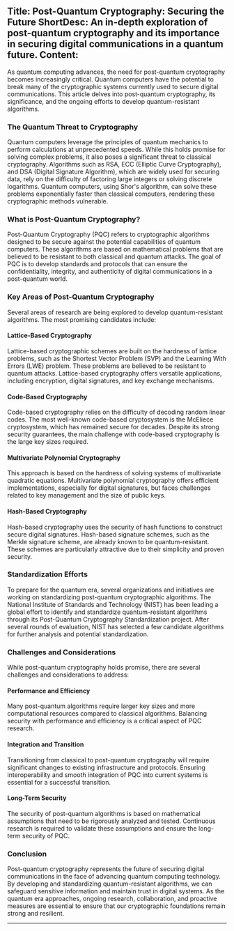 Title: Post-Quantum Cryptography: Securing the Future
ShortDesc: An in-depth exploration of post-quantum cryptography and its importance in securing digital communications in a quantum future.
Content: 
---
As quantum computing advances, the need for post-quantum cryptography becomes increasingly critical. Quantum computers have the potential to break many of the cryptographic systems currently used to secure digital communications. This article delves into post-quantum cryptography, its significance, and the ongoing efforts to develop quantum-resistant algorithms.

### The Quantum Threat to Cryptography
Quantum computers leverage the principles of quantum mechanics to perform calculations at unprecedented speeds. While this holds promise for solving complex problems, it also poses a significant threat to classical cryptography. Algorithms such as RSA, ECC (Elliptic Curve Cryptography), and DSA (Digital Signature Algorithm), which are widely used for securing data, rely on the difficulty of factoring large integers or solving discrete logarithms. Quantum computers, using Shor's algorithm, can solve these problems exponentially faster than classical computers, rendering these cryptographic methods vulnerable.

### What is Post-Quantum Cryptography?
Post-Quantum Cryptography (PQC) refers to cryptographic algorithms designed to be secure against the potential capabilities of quantum computers. These algorithms are based on mathematical problems that are believed to be resistant to both classical and quantum attacks. The goal of PQC is to develop standards and protocols that can ensure the confidentiality, integrity, and authenticity of digital communications in a post-quantum world.

### Key Areas of Post-Quantum Cryptography
Several areas of research are being explored to develop quantum-resistant algorithms. The most promising candidates include:

#### Lattice-Based Cryptography
Lattice-based cryptographic schemes are built on the hardness of lattice problems, such as the Shortest Vector Problem (SVP) and the Learning With Errors (LWE) problem. These problems are believed to be resistant to quantum attacks. Lattice-based cryptography offers versatile applications, including encryption, digital signatures, and key exchange mechanisms.

#### Code-Based Cryptography
Code-based cryptography relies on the difficulty of decoding random linear codes. The most well-known code-based cryptosystem is the McEliece cryptosystem, which has remained secure for decades. Despite its strong security guarantees, the main challenge with code-based cryptography is the large key sizes required.

#### Multivariate Polynomial Cryptography
This approach is based on the hardness of solving systems of multivariate quadratic equations. Multivariate polynomial cryptography offers efficient implementations, especially for digital signatures, but faces challenges related to key management and the size of public keys.

#### Hash-Based Cryptography
Hash-based cryptography uses the security of hash functions to construct secure digital signatures. Hash-based signature schemes, such as the Merkle signature scheme, are already known to be quantum-resistant. These schemes are particularly attractive due to their simplicity and proven security.

### Standardization Efforts
To prepare for the quantum era, several organizations and initiatives are working on standardizing post-quantum cryptographic algorithms. The National Institute of Standards and Technology (NIST) has been leading a global effort to identify and standardize quantum-resistant algorithms through its Post-Quantum Cryptography Standardization project. After several rounds of evaluation, NIST has selected a few candidate algorithms for further analysis and potential standardization.

### Challenges and Considerations
While post-quantum cryptography holds promise, there are several challenges and considerations to address:

#### Performance and Efficiency
Many post-quantum algorithms require larger key sizes and more computational resources compared to classical algorithms. Balancing security with performance and efficiency is a critical aspect of PQC research.

#### Integration and Transition
Transitioning from classical to post-quantum cryptography will require significant changes to existing infrastructure and protocols. Ensuring interoperability and smooth integration of PQC into current systems is essential for a successful transition.

#### Long-Term Security
The security of post-quantum algorithms is based on mathematical assumptions that need to be rigorously analyzed and tested. Continuous research is required to validate these assumptions and ensure the long-term security of PQC.

### Conclusion
Post-quantum cryptography represents the future of securing digital communications in the face of advancing quantum computing technology. By developing and standardizing quantum-resistant algorithms, we can safeguard sensitive information and maintain trust in digital systems. As the quantum era approaches, ongoing research, collaboration, and proactive measures are essential to ensure that our cryptographic foundations remain strong and resilient.

---
